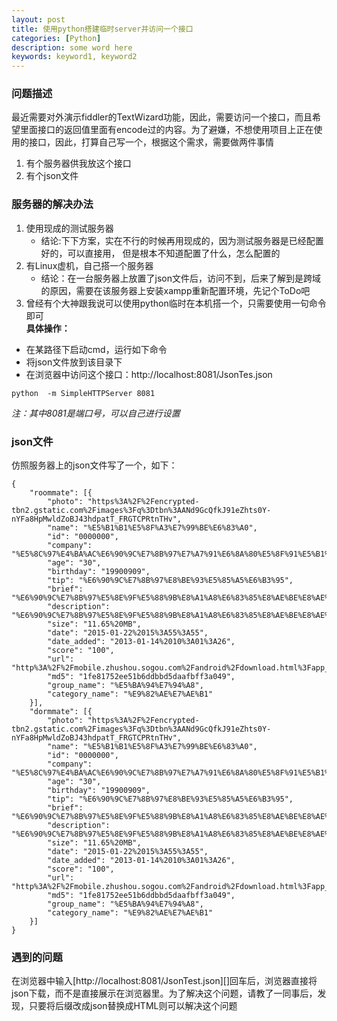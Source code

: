 ```yaml
---
layout: post
title: 使用python搭建临时server并访问一个接口
categories: [Python]
description: some word here
keywords: keyword1, keyword2
---
```


### 问题描述
最近需要对外演示fiddler的TextWizard功能，因此，需要访问一个接口，而且希望里面接口的返回值里面有encode过的内容。为了避嫌，不想使用项目上正在使用的接口，因此，打算自己写一个，根据这个需求，需要做两件事情

1. 有个服务器供我放这个接口
2. 有个json文件

### 服务器的解决办法

1.  使用现成的测试服务器
    - 结论:下下方案，实在不行的时候再用现成的，因为测试服务器是已经配置好的，可以直接用， 但是根本不知道配置了什么，怎么配置的
2. 有Linux虚机，自己搭一个服务器
    - 结论：在一台服务器上放置了json文件后，访问不到，后来了解到是跨域的原因，需要在该服务器上安装xampp重新配置环境，先记个ToDo吧
3. 曾经有个大神跟我说可以使用python临时在本机搭一个，只需要使用一句命令即可  
**具体操作：**

- 在某路径下启动cmd，运行如下命令
- 将json文件放到该目录下
- 在浏览器中访问这个接口：http://localhost:8081/JsonTes.json

```
python  -m SimpleHTTPServer 8081
```
*注：其中8081是端口号，可以自己进行设置*


### json文件
仿照服务器上的json文件写了一个，如下：


```
{
	"roommate": [{
		"photo": "https%3A%2F%2Fencrypted-tbn2.gstatic.com%2Fimages%3Fq%3Dtbn%3AANd9GcQfkJ91eZhts0Y-nYFa8HpMwldZoBJ43hdpatT_FRGTCPRtnTHv",
		"name": "%E5%B1%B1%E5%8F%A3%E7%99%BE%E6%83%A0",
		"id": "0000000",
		"company": "%E5%8C%97%E4%BA%AC%E6%90%9C%E7%8B%97%E7%A7%91%E6%8A%80%E5%8F%91%E5%B1%95%E6%9C%89%E9%99%90%E5%85%AC%E5%8F%B8",
		"age": "30",
		"birthday": "19900909",
		"tip": "%E6%90%9C%E7%8B%97%E8%BE%93%E5%85%A5%E6%B3%95",  
		"brief": "%E6%90%9C%E7%8B%97%E5%8E%9F%E5%88%9B%E8%A1%A8%E6%83%85%E8%AE%BE%E8%AE%A1%E5%A4%A7%E8%B5%9B",
		"description": "%E6%90%9C%E7%8B%97%E5%8E%9F%E5%88%9B%E8%A1%A8%E6%83%85%E8%AE%BE%E8%AE%A1%E5%A4%A7%E8%B5%9B",
		"size": "11.65%20MB",
		"date": "2015-01-22%2015%3A55%3A55",
		"date_added": "2013-01-14%2010%3A01%3A26",
		"score": "100",
		"url": "http%3A%2F%2Fmobile.zhushou.sogou.com%2Fandroid%2Fdownload.html%3Fapp_id%3D35214%26data_id%3D2",
		"md5": "1fe81752ee51b6ddbbd5daafbff3a049",
		"group_name": "%E5%BA%94%E7%94%A8",
		"category_name": "%E9%82%AE%E7%AE%B1"
	}],
	"dormmate": [{
		"photo": "https%3A%2F%2Fencrypted-tbn2.gstatic.com%2Fimages%3Fq%3Dtbn%3AANd9GcQfkJ91eZhts0Y-nYFa8HpMwldZoBJ43hdpatT_FRGTCPRtnTHv",
		"name": "%E5%B1%B1%E5%8F%A3%E7%99%BE%E6%83%A0",
		"id": "0000000",
		"company": "%E5%8C%97%E4%BA%AC%E6%90%9C%E7%8B%97%E7%A7%91%E6%8A%80%E5%8F%91%E5%B1%95%E6%9C%89%E9%99%90%E5%85%AC%E5%8F%B8",
		"age": "30",
		"birthday": "19900909",
		"tip": "%E6%90%9C%E7%8B%97%E8%BE%93%E5%85%A5%E6%B3%95",  
		"brief": "%E6%90%9C%E7%8B%97%E5%8E%9F%E5%88%9B%E8%A1%A8%E6%83%85%E8%AE%BE%E8%AE%A1%E5%A4%A7%E8%B5%9B",
		"description": "%E6%90%9C%E7%8B%97%E5%8E%9F%E5%88%9B%E8%A1%A8%E6%83%85%E8%AE%BE%E8%AE%A1%E5%A4%A7%E8%B5%9B",
		"size": "11.65%20MB",
		"date": "2015-01-22%2015%3A55%3A55",
		"date_added": "2013-01-14%2010%3A01%3A26",
		"score": "100",
		"url": "http%3A%2F%2Fmobile.zhushou.sogou.com%2Fandroid%2Fdownload.html%3Fapp_id%3D35214%26data_id%3D2",
		"md5": "1fe81752ee51b6ddbbd5daafbff3a049",
		"group_name": "%E5%BA%94%E7%94%A8",
		"category_name": "%E9%82%AE%E7%AE%B1"
    }]
}
```

### 遇到的问题
在浏览器中输入[http://localhost:8081/JsonTest.json][]回车后，浏览器直接将json下载，而不是直接展示在浏览器里。为了解决这个问题，请教了一同事后，发现，只要将后缀改成json替换成HTML则可以解决这个问题

